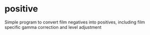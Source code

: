# positive
Simple program to convert film negatives into positives, including film specific gamma correction and level adjustment

